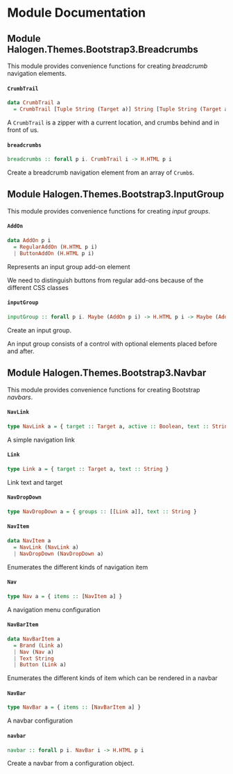 # Module Documentation

## Module Halogen.Themes.Bootstrap3.Breadcrumbs


This module provides convenience functions for creating _breadcrumb_ navigation elements.

#### `CrumbTrail`

``` purescript
data CrumbTrail a
  = CrumbTrail [Tuple String (Target a)] String [Tuple String (Target a)]
```

A `CrumbTrail` is a zipper with a current location, and crumbs behind and in front of us.

#### `breadcrumbs`

``` purescript
breadcrumbs :: forall p i. CrumbTrail i -> H.HTML p i
```

Create a breadcrumb navigation element from an array of `Crumb`s.


## Module Halogen.Themes.Bootstrap3.InputGroup


This module provides convenience functions for creating _input groups_.

#### `AddOn`

``` purescript
data AddOn p i
  = RegularAddOn (H.HTML p i)
  | ButtonAddOn (H.HTML p i)
```

Represents an input group add-on element

We need to distinguish buttons from regular add-ons because of the 
different CSS classes

#### `inputGroup`

``` purescript
inputGroup :: forall p i. Maybe (AddOn p i) -> H.HTML p i -> Maybe (AddOn p i) -> H.HTML p i
```

Create an input group.

An input group consists of a control with optional elements placed before and after.


## Module Halogen.Themes.Bootstrap3.Navbar


This module provides convenience functions for creating Bootstrap _navbars_.

#### `NavLink`

``` purescript
type NavLink a = { target :: Target a, active :: Boolean, text :: String }
```

A simple navigation link

#### `Link`

``` purescript
type Link a = { target :: Target a, text :: String }
```

Link text and target

#### `NavDropDown`

``` purescript
type NavDropDown a = { groups :: [[Link a]], text :: String }
```


#### `NavItem`

``` purescript
data NavItem a
  = NavLink (NavLink a)
  | NavDropDown (NavDropDown a)
```

Enumerates the different kinds of navigation item

#### `Nav`

``` purescript
type Nav a = { items :: [NavItem a] }
```

A navigation menu configuration

#### `NavBarItem`

``` purescript
data NavBarItem a
  = Brand (Link a)
  | Nav (Nav a)
  | Text String
  | Button (Link a)
```

Enumerates the different kinds of item which can be rendered in a navbar

#### `NavBar`

``` purescript
type NavBar a = { items :: [NavBarItem a] }
```

A navbar configuration

#### `navbar`

``` purescript
navbar :: forall p i. NavBar i -> H.HTML p i
```

Create a navbar from a configuration object.




